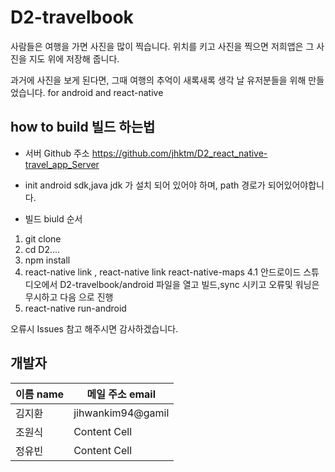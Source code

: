 # D2-travelbook

사람들은 여행을 가면 사진을 많이 찍습니다.
위치를 키고 사진을 찍으면 저희앱은 그 사진을 지도 위에 저장해 줍니다.

과거에 사진을 보게 된다면, 그때 여행의 추억이 새록새록 생각 날 유저분들을 위해 만들었습니다.
for android and react-native

## how to build 빌드 하는법

* 서버 Github 주소
https://github.com/jhktm/D2_react_native-travel_app_Server

* init android sdk,java jdk 가 설치 되어 있어야 하며, path 경로가 되어있어야합니다.

* 빌드 biuld 순서 
1. git clone 
2. cd D2....
3. npm install 
4. react-native link , react-native link react-native-maps
4.1 안드로이드 스튜디오에서 D2-travelbook/android 파일을 열고 빌드,sync 시키고 오류및 워닝은 무시하고 다음 으로 진행
5. react-native run-android

오류시 Issues 참고 해주시면 감사하겠습니다.

## 개발자

| 이름 name  | 메일 주소 email |
| ------------- | ------------- |
| 김지환  | jihwankim94@gamil  |
| 조원식  | Content Cell  |
|  정유빈 | Content Cell  |
